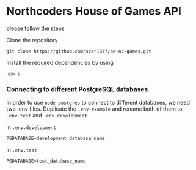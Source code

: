 # Northcoders House of Games API

<u>please follow the steps</u>

Clone the repository

```
git clone https://github.com/scar1377/be-nc-games.git
```

Install the required dependencies by using

```
npm i
```

### **Connecting to different PostgreSQL databases**

In order to use `node-postgres` to connect to different databases, we need two .env files. Duplicate the `.env-example` and rename both of them to `.env.test` and `.env.development`.

in `.env.development`

```
PGDATABASE=development_database_name
```

in `.env.test`

```
PGDATABASE=test_database_name
```

